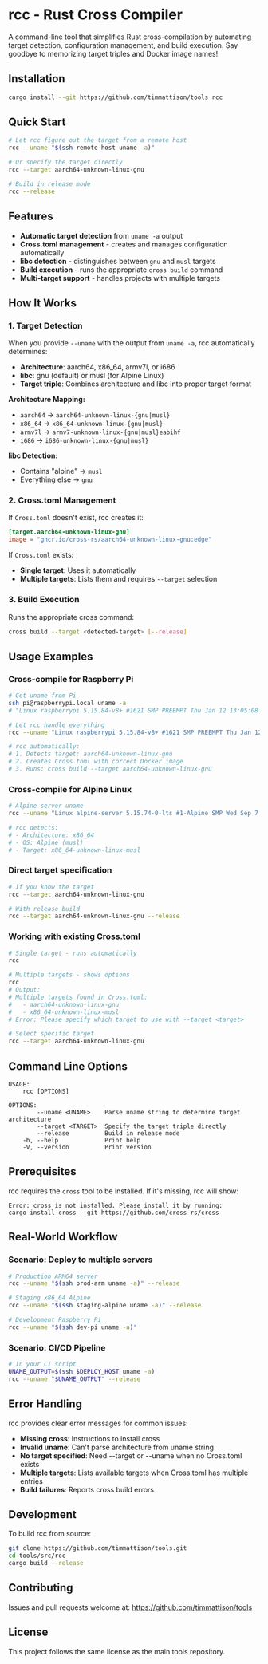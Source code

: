 # rcc - Rust Cross Compiler

A command-line tool that simplifies Rust cross-compilation by automating target detection, configuration management, and build execution. Say goodbye to memorizing target triples and Docker image names!

## Installation

```bash
cargo install --git https://github.com/timmattison/tools rcc
```

## Quick Start

```bash
# Let rcc figure out the target from a remote host
rcc --uname "$(ssh remote-host uname -a)"

# Or specify the target directly
rcc --target aarch64-unknown-linux-gnu

# Build in release mode
rcc --release
```

## Features

- **Automatic target detection** from `uname -a` output
- **Cross.toml management** - creates and manages configuration automatically
- **libc detection** - distinguishes between `gnu` and `musl` targets
- **Build execution** - runs the appropriate `cross build` command
- **Multi-target support** - handles projects with multiple targets

## How It Works

### 1. Target Detection

When you provide `--uname` with the output from `uname -a`, rcc automatically determines:
- **Architecture**: aarch64, x86_64, armv7l, or i686
- **libc**: gnu (default) or musl (for Alpine Linux)
- **Target triple**: Combines architecture and libc into proper target format

**Architecture Mapping:**
- `aarch64` → `aarch64-unknown-linux-{gnu|musl}`
- `x86_64` → `x86_64-unknown-linux-{gnu|musl}`
- `armv7l` → `armv7-unknown-linux-{gnu|musl}eabihf`
- `i686` → `i686-unknown-linux-{gnu|musl}`

**libc Detection:**
- Contains "alpine" → `musl`
- Everything else → `gnu`

### 2. Cross.toml Management

If `Cross.toml` doesn't exist, rcc creates it:

```toml
[target.aarch64-unknown-linux-gnu]
image = "ghcr.io/cross-rs/aarch64-unknown-linux-gnu:edge"
```

If `Cross.toml` exists:
- **Single target**: Uses it automatically
- **Multiple targets**: Lists them and requires `--target` selection

### 3. Build Execution

Runs the appropriate cross command:
```bash
cross build --target <detected-target> [--release]
```

## Usage Examples

### Cross-compile for Raspberry Pi

```bash
# Get uname from Pi
ssh pi@raspberrypi.local uname -a
# "Linux raspberrypi 5.15.84-v8+ #1621 SMP PREEMPT Thu Jan 12 13:05:08 GMT 2023 aarch64 GNU/Linux"

# Let rcc handle everything
rcc --uname "Linux raspberrypi 5.15.84-v8+ #1621 SMP PREEMPT Thu Jan 12 13:05:08 GMT 2023 aarch64 GNU/Linux"

# rcc automatically:
# 1. Detects target: aarch64-unknown-linux-gnu
# 2. Creates Cross.toml with correct Docker image
# 3. Runs: cross build --target aarch64-unknown-linux-gnu
```

### Cross-compile for Alpine Linux

```bash
# Alpine server uname
rcc --uname "Linux alpine-server 5.15.74-0-lts #1-Alpine SMP Wed Sep 7 07:17:17 UTC 2022 x86_64 Linux"

# rcc detects:
# - Architecture: x86_64
# - OS: Alpine (musl)
# - Target: x86_64-unknown-linux-musl
```

### Direct target specification

```bash
# If you know the target
rcc --target aarch64-unknown-linux-gnu

# With release build
rcc --target aarch64-unknown-linux-gnu --release
```

### Working with existing Cross.toml

```bash
# Single target - runs automatically
rcc

# Multiple targets - shows options
rcc
# Output:
# Multiple targets found in Cross.toml:
#   - aarch64-unknown-linux-gnu
#   - x86_64-unknown-linux-musl
# Error: Please specify which target to use with --target <target>

# Select specific target
rcc --target aarch64-unknown-linux-gnu
```

## Command Line Options

```
USAGE:
    rcc [OPTIONS]

OPTIONS:
        --uname <UNAME>    Parse uname string to determine target architecture
        --target <TARGET>  Specify the target triple directly
        --release          Build in release mode
    -h, --help             Print help
    -V, --version          Print version
```

## Prerequisites

rcc requires the `cross` tool to be installed. If it's missing, rcc will show:

```
Error: cross is not installed. Please install it by running:
cargo install cross --git https://github.com/cross-rs/cross
```

## Real-World Workflow

### Scenario: Deploy to multiple servers

```bash
# Production ARM64 server
rcc --uname "$(ssh prod-arm uname -a)" --release

# Staging x86_64 Alpine
rcc --uname "$(ssh staging-alpine uname -a)" --release

# Development Raspberry Pi
rcc --uname "$(ssh dev-pi uname -a)"
```

### Scenario: CI/CD Pipeline

```bash
# In your CI script
UNAME_OUTPUT=$(ssh $DEPLOY_HOST uname -a)
rcc --uname "$UNAME_OUTPUT" --release
```

## Error Handling

rcc provides clear error messages for common issues:

- **Missing cross**: Instructions to install cross
- **Invalid uname**: Can't parse architecture from uname string
- **No target specified**: Need --target or --uname when no Cross.toml exists
- **Multiple targets**: Lists available targets when Cross.toml has multiple entries
- **Build failures**: Reports cross build errors

## Development

To build rcc from source:

```bash
git clone https://github.com/timmattison/tools.git
cd tools/src/rcc
cargo build --release
```

## Contributing

Issues and pull requests welcome at: https://github.com/timmattison/tools

## License

This project follows the same license as the main tools repository.